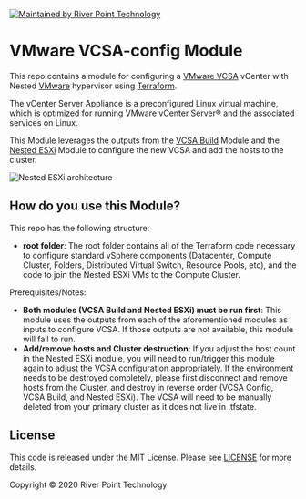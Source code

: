 [![Maintained by River Point Technology](https://img.shields.io/badge/maintained%20by-River%20Point%20Technology-%235849a6.svg)](https://www.riverpointtechnology.com)
# VMware VCSA-config Module

This repo contains a module for configuring a [VMware VCSA](https://docs.vmware.com/en/VMware-vSphere/6.7/com.vmware.vsphere.vcsa.doc/GUID-223C2821-BD98-4C7A-936B-7DBE96291BA4.html) vCenter with Nested [VMware](https://www.vmware.com/) hypervisor using [Terraform](https://www.terraform.io/).

The vCenter Server Appliance is a preconfigured Linux virtual machine, which is optimized for running VMware vCenter Server® and the associated services on Linux.

This Module leverages the outputs from the [VCSA Build](https://github.com/rptcloud/terraform-vsphere-vcsa/) Module and the [Nested ESXi](https://github.com/rptcloud/terraform-vsphere-nestedesxi) Module to configure the new VCSA and add the hosts to the cluster.

![Nested ESXi architecture](https://www.vmware.com/content/vmware/vmware-published-sites/us/products/vcenter-server/_jcr_content/parcontainer/image.img.jpg/1592480720032.jpg)

## How do you use this Module?

This repo has the following structure:

* **root folder**: The root folder contains all of the Terraform code necessary to configure standard vSphere components (Datacenter, Compute Cluster, Folders, Distributed Virtual Switch, Resource Pools, etc), and the code to join the Nested ESXi VMs to the Compute Cluster.

Prerequisites/Notes:

* **Both modules (VCSA Build and Nested ESXi) must be run first**: This module uses the outputs from each of the aforementioned modules as inputs to configure VCSA.  If those outputs are not available, this module will fail to run. 
* **Add/remove hosts and Cluster destruction**: If you adjust the host count in the Nested ESXi module, you will need to run/trigger this module again to adjust the VCSA configuration appropriately.  If the environment needs to be destroyed completely, please first disconnect and remove hosts from the Cluster, and destroy in reverse order (VCSA Config, VCSA Build, and Nested ESXi).  The VCSA will need to be manually deleted from your primary cluster as it does not live in .tfstate.

## License

This code is released under the MIT License. Please see [LICENSE](https://github.com/rptcloud/terraform-vsphere-vcsa_config/blob/master/LICENSE.txt) for more details.

Copyright &copy; 2020 River Point Technology
